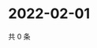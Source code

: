 # 2022-02-01

共 0 条

<!-- BEGIN WEIBO -->
<!-- 最后更新时间 Tue Feb 01 2022 05:00:33 GMT+0800 (China Standard Time) -->

<!-- END WEIBO -->
